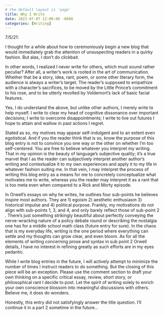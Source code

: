 ```yaml
---
# the default layout is 'page'
title: Why I Write
date: 2021-07-07 12:00:00 -0600
categories: [Writing]
---
```


7/5/21:

I thought for a while about how to ceremoniously begin a new blog that would immediately grab the attention of unsuspecting readers in a quirky fashion. But alas, I don’t do clickbait.

In other words, I realized I never write for others, which must sound rather peculiar? After all, a writer’s work is rooted in the art of communication. Whether that be a story, idea, rant, poem, or some other literary form, the audience is always a writer’s target. The reader’s supposed to empathize with a character’s sacrifices, to be moved by the Little Prince’s commitment to his rose, and to be utterly revolted by Voldemort’s lack of basic facial features.

Yes, I do understand the above, but unlike other authors, I merely write to help myself. I write to clear my head of cognitive dissonance over important decisions; I write to overcome disappointments; I write to live out futures I hope to attain and wallow in past actions I regret.

Stated as so, my motives may appear self-indulgent and to an extent even egotistical. And if you the reader think that is so, know the purpose of this blog entry is not to convince you one way or the other on whether I’m too self-centered. You are free to believe whatever you interpret my writing. That in my opinion is the beauty of language’s subjective quality; it’s a true marvel that I as the reader can subjectively interpret another author’s writing and contextualize it to my own experiences and apply it to my life in whatever fashion suiting me. In that vein, I may interpret the process of writing this blog entry as a means for me to concretely conceptualize what motivates me to write, whereas you the reader may interpret it as a rant that is too meta even when compared to a Rick and Morty episode.

In Orwell’s essays on why he writes, he outlines four sub-points he believes inspire most authors. They are 1) egoism 2) aesthetic enthusiasm 3) historical impulse and 4) political purpose. Frankly, my motivations do not align with sub-points 1, 3, and 4, and only barely reflect those of sub-point 2 . There’s just something strikingly beautiful about perfectly conveying the nerve-wracking nature of a policy debate round or describing the nostalgia one has for a middle school math class (future entry for sure). In the chaos that is my everyday life, writing is the one period where everything can settle and my thoughts can grow clear, and even bloom. As for all the elements of writing concerning prose and syntax in sub point 2 Orwell details, I have no interest in refining greatly as such efforts are in my eyes pedantic.

While I write blog entries in the future, I will actively attempt to minimize the number of times I instruct readers to do something. But the closing of this piece will be an exception. Please use the comment section to draft your own thinking on a specific critical essay, review, short story, or philosophical rant I decide to post. Let the spirit of writing solely to enrich your own conscience blossom into meaningful discussions with others. Believe me, it does do wonders.

Honestly, this entry did not satisfyingly answer the title question. I’ll continue it in a part 2 sometime in the future…